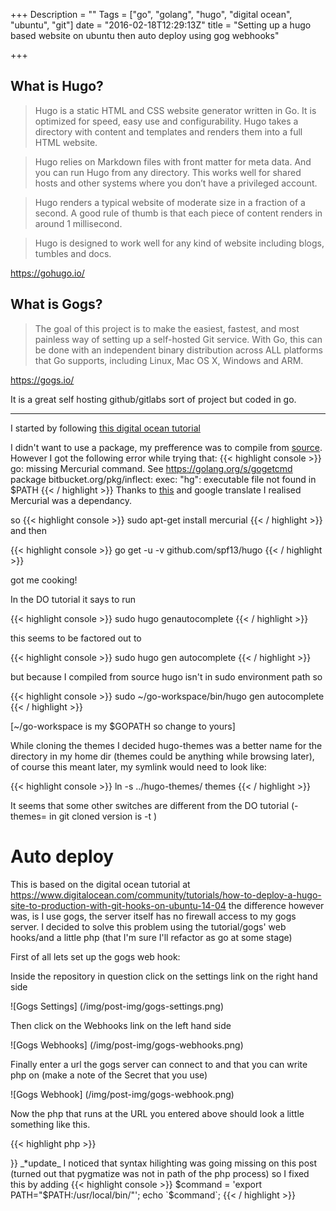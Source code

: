 +++
Description = ""
Tags = ["go", "golang", "hugo", "digital ocean", "ubuntu", "git"]
date = "2016-02-18T12:29:13Z"
title = "Setting up a hugo based website on ubuntu then auto deploy using gog webhooks"

+++
## What is Hugo?

>Hugo is a static HTML and CSS website generator written in Go. It is optimized for speed, easy use and configurability. Hugo takes a directory with content and templates and renders them into a full HTML website.

>Hugo relies on Markdown files with front matter for meta data. And you can run Hugo from any directory. This works well for shared hosts and other systems where you don’t have a privileged account.

>Hugo renders a typical website of moderate size in a fraction of a second. A good rule of thumb is that each piece of content renders in around 1 millisecond.

>Hugo is designed to work well for any kind of website including blogs, tumbles and docs.

https://gohugo.io/

## What is Gogs?

>The goal of this project is to make the easiest, fastest, and most painless way of setting up a self-hosted Git service. With Go, this can be done with an independent binary distribution across ALL platforms that Go supports, including Linux, Mac OS X, Windows and ARM.

https://gogs.io/

It is a great self hosting github/gitlabs sort of project but coded in go.

---

I started by following [this digital ocean tutorial](https://www.digitalocean.com/community/tutorials/how-to-install-and-use-hugo-a-static-site-generator-on-ubuntu-14-04)

I didn't want to use a package, my prefference was to compile from [source](https://gohugo.io/overview/installing/). However I got the following error while trying that:
{{< highlight console >}}
go: missing Mercurial command. See https://golang.org/s/gogetcmd
package bitbucket.org/pkg/inflect: exec: "hg": executable file not found in $PATH
{{< / highlight >}}
Thanks to [this](http://kaiq.me/2015/12/23/go/go-get-tools/) and google translate I realised Mercurial was a dependancy.

so
{{< highlight console >}}
sudo apt-get install mercurial
{{< / highlight >}}
and then

{{< highlight console >}}
go get -u -v github.com/spf13/hugo
{{< / highlight >}}

got me cooking!


In the DO tutorial it says to run 

{{< highlight console >}}
sudo hugo genautocomplete
{{< / highlight >}}

this seems to be factored out to 

{{< highlight console >}}
sudo hugo gen autocomplete
{{< / highlight >}}

but because I compiled from source hugo isn't in sudo environment path so 

{{< highlight console >}}
sudo ~/go-workspace/bin/hugo gen autocomplete
{{< / highlight >}}

[~/go-workspace is my $GOPATH so change to yours]


While cloning the themes I decided hugo-themes was a better name for the directory in my home dir (themes could be anything while browsing later), of course this meant later, my symlink would need to look like:

{{< highlight console >}}
 ln -s ../hugo-themes/ themes
{{< / highlight >}}

It seems that some other switches are different from the DO tutorial (-themes= in git cloned version is -t )

Auto deploy
=========

This is based on the digital ocean tutorial at https://www.digitalocean.com/community/tutorials/how-to-deploy-a-hugo-site-to-production-with-git-hooks-on-ubuntu-14-04 the difference however was, is I use gogs, the server itself has no firewall access to my gogs server. I decided to solve this problem using the tutorial/gogs' web hooks/and a little php (that I'm sure I'll refactor as go at some stage)

First of all lets set up the gogs web hook:

Inside the repository in question click on the settings link on the right hand side

![Gogs Settings]
(/img/post-img/gogs-settings.png)

Then click on the Webhooks link on the left hand side

![Gogs Webhooks]
(/img/post-img/gogs-webhooks.png)

Finally enter a url the gogs server can connect to and that you can write php on (make a note of the Secret that you use)

![Gogs Webhook]
(/img/post-img/gogs-webhook.png)

Now the php that runs at the URL you entered above should look a little something like this.

{{< highlight php >}}
<?php
//gogs secret for web hook
$secret   = "";

//keyword you are looking for in commit message to decide if to desploy
$deployCommitKeyword = "[deploy] ";
$json = (array) json_decode(file_get_contents('php://input'));

if(array_key_exists('secret', $json)&&($json['secret']==$secret)){
    echo 'secret matched';
    if(array_key_exists('commits', $json)){
        for($i=0, $j=count($json['commits']); $i<$j; $i++){
            $json['commits'][$i] = (array) $json['commits'][$i];
            if(array_key_exists('message', $json['commits'][$i])&&(strstr($json['commits'][$i]['message'], $deployCommitKeyword))){
                do_deploy();
                break;
            }
    }
}

function do_deploy(){
    $GIT_REPO           = "$HOME/my-website.git";
    $WORKING_DIRECTORY  = "$HOME/my-website-working";
    $REMOTE_BACKUP_HTML = "backup_html/";
    $REMOTE_PUBLIC_HTML = "public_html/";
    $MY_SERVER_IP       = "server_domain_or_IP
1";
 
    if(!is_dir($WORKING_DIRECTORY)){
        $command = "git clone $GIT_REPO $WORKING_DIRECTORY";
        echo `$command`;
    }else{
        $command = "cd $WORKING_DIRECTORY; git pull";
        echo `$command`;
    }
    $command = "cd $WORKING_DIRECTORY; /path/to/hugo";
    echo `$command`;
    //lets rsync a copy of the working directory to backup
    $command = "ssh $MY_SERVER_IP rsync -r $REMOTE_PUBLIC_HTML $REMOTE_BACKUP_HTML";
    echo `$command`;
    $command = "rsync -r $WORKING_DIRECTORY/public/ $MY_SERVER_IP:$REMOTE_PUBLIC_HTML";
    echo `$command`;
}
{{< / highlight >}}

_*update_ I noticed that syntax hilighting was going missing on this post (turned out that pygmatize was not in path of the php process) so I fixed this by adding

{{< highlight console >}}
$command = 'export PATH="$PATH:/usr/local/bin/"';
echo `$command`;
{{< / highlight >}}
